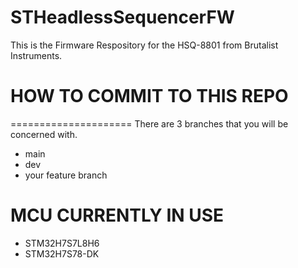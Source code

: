 # STHeadlessSequencerFW
 This is the Firmware Respository for the HSQ-8801 from Brutalist Instruments.


# HOW TO COMMIT TO THIS REPO
=====================
There are 3 branches that you will be concerned with. 
- main
- dev
- your feature branch


# MCU CURRENTLY IN USE
- STM32H7S7L8H6
- STM32H7S78-DK